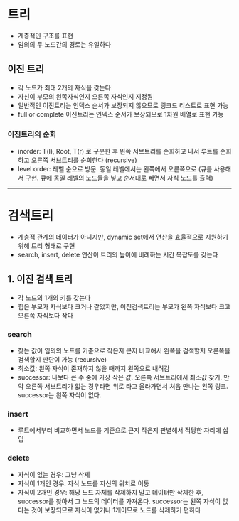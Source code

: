 # 트리
- 계층적인 구조를 표현
- 임의의 두 노드간의 경로는 유일하다

## 이진 트리
- 각 노드가 최대 2개의 자식을 갖는다
- 자신이 부모의 왼쪽자식인지 오른쪽 자식인지 지정됨
- 일반적인 이진트리는 인덱스 순서가 보장되지 않으므로 링크드 리스트로 표현 가능
- full or complete 이진트리는 인덱스 순서가 보장되므로 1차원 배열로 표현 가능

### 이진트리의 순회
- inorder: T(l), Root, T(r) 로 구분한 후 왼쪽 서브트리를 순회하고 나서 루트를 순회하고 오른쪽 서브트리를 순회한다 (recursive)
- level order: 레벨 순으로 방문. 동일 레벨에서는 왼쪽에서 오른쪽으로 (큐를 사용해서 구현. 큐에 동일 레벨의 노드들을 넣고 순서대로 빼면서 자식 노드를 출력)

---

# 검색트리
- 계층적 관계의 데이터가 아니지만, dynamic set에서 연산을 효율적으로 지원하기 위해 트리 형태로 구현
- search, insert, delete 연산이 트리의 높이에 비례하는 시간 복잡도를 갖는다

## 1. 이진 검색 트리
- 각 노드의 1개의 키를 갖는다
- 힙은 부모가 자식보다 크거나 같았지만, 이진검색트리는 부모가 왼쪽 자식보다 크고 오른쪽 자식보다 작다

### search
- 찾는 값이 임의의 노드를 기준으로 작은지 큰지 비교해서 왼쪽을 검색할지 오른쪽을 검색할지 판단이 가능 (recursive)
- 최소값: 왼쪽 자식이 존재하지 않을 때까지 왼쪽으로 내려감
- successor: 나보다 큰 수 중에 가장 작은 값. 오른쪽 서브트리에서 최소값 찾기. 만약 오른쪽 서브트리가 없는 경우라면 위로 타고 올라가면서 처음 만나는 왼쪽 링크. successor는 왼쪽 자식이 없다.

### insert
- 루트에서부터 비교하면서 노드를 기준으로 큰지 작은지 판별해서 적당한 자리에 삽입

### delete
- 자식이 없는 경우: 그냥 삭제
- 자식이 1개인 경우: 자식 노드를 자신의 위치로 이동 
- 자식이 2개인 경우: 해당 노드 자체를 삭제하지 말고 데이터만 삭제한 후, successor를 찾아서 그 노드의 데이터를 가져온다. successor는 왼쪽 자식이 없다는 것이 보장되므로 자식이 없거나 1개이므로 노드를 삭제하기 편하다

